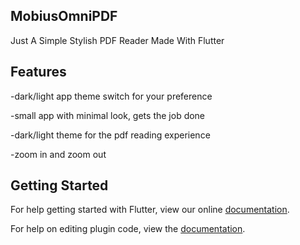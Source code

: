 ## MobiusOmniPDF

Just A Simple Stylish PDF Reader Made With Flutter

## Features

-dark/light app theme switch for your preference

-small app with minimal look, gets the job done

-dark/light theme for the pdf reading experience

-zoom in and zoom out

## Getting Started

For help getting started with Flutter, view our online
[documentation](https://flutter.io/).

For help on editing plugin code, view the [documentation](https://flutter.io/platform-plugins/#edit-code).

